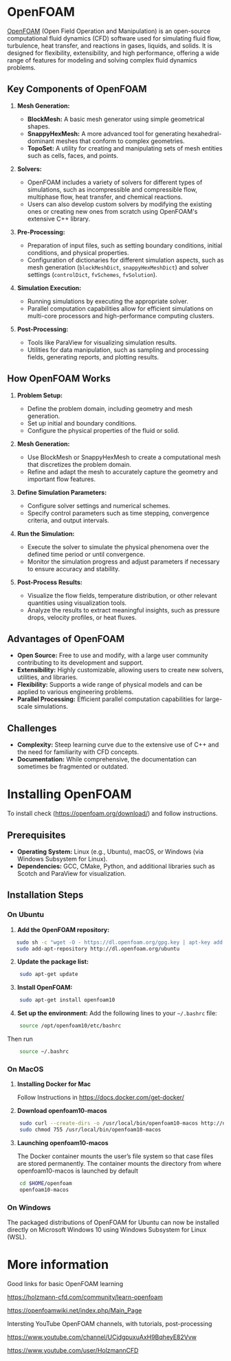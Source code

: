 # OpenFOAM

[OpenFOAM](http://www.openfoam.org) (Open Field Operation and Manipulation) is an open-source computational fluid dynamics (CFD) software used for simulating fluid flow, turbulence, heat transfer, and reactions in gases, liquids, and solids. It is designed for flexibility, extensibility, and high performance, offering a wide range of features for modeling and solving complex fluid dynamics problems.

## Key Components of OpenFOAM

1. **Mesh Generation:**
   - **BlockMesh:** A basic mesh generator using simple geometrical shapes.
   - **SnappyHexMesh:** A more advanced tool for generating hexahedral-dominant meshes that conform to complex geometries.
   - **TopoSet:** A utility for creating and manipulating sets of mesh entities such as cells, faces, and points.

2. **Solvers:**
   - OpenFOAM includes a variety of solvers for different types of simulations, such as incompressible and compressible flow, multiphase flow, heat transfer, and chemical reactions.
   - Users can also develop custom solvers by modifying the existing ones or creating new ones from scratch using OpenFOAM's extensive C++ library.

3. **Pre-Processing:**
   - Preparation of input files, such as setting boundary conditions, initial conditions, and physical properties.
   - Configuration of dictionaries for different simulation aspects, such as mesh generation (`blockMeshDict`, `snappyHexMeshDict`) and solver settings (`controlDict`, `fvSchemes`, `fvSolution`).

4. **Simulation Execution:**
   - Running simulations by executing the appropriate solver.
   - Parallel computation capabilities allow for efficient simulations on multi-core processors and high-performance computing clusters.

5. **Post-Processing:**
   - Tools like ParaView for visualizing simulation results.
   - Utilities for data manipulation, such as sampling and processing fields, generating reports, and plotting results.

## How OpenFOAM Works

1. **Problem Setup:**
   - Define the problem domain, including geometry and mesh generation.
   - Set up initial and boundary conditions.
   - Configure the physical properties of the fluid or solid.

2. **Mesh Generation:**
   - Use BlockMesh or SnappyHexMesh to create a computational mesh that discretizes the problem domain.
   - Refine and adapt the mesh to accurately capture the geometry and important flow features.

3. **Define Simulation Parameters:**
   - Configure solver settings and numerical schemes.
   - Specify control parameters such as time stepping, convergence criteria, and output intervals.

4. **Run the Simulation:**
   - Execute the solver to simulate the physical phenomena over the defined time period or until convergence.
   - Monitor the simulation progress and adjust parameters if necessary to ensure accuracy and stability.

5. **Post-Process Results:**
   - Visualize the flow fields, temperature distribution, or other relevant quantities using visualization tools.
   - Analyze the results to extract meaningful insights, such as pressure drops, velocity profiles, or heat fluxes.

## Advantages of OpenFOAM

- **Open Source:** Free to use and modify, with a large user community contributing to its development and support.
- **Extensibility:** Highly customizable, allowing users to create new solvers, utilities, and libraries.
- **Flexibility:** Supports a wide range of physical models and can be applied to various engineering problems.
- **Parallel Processing:** Efficient parallel computation capabilities for large-scale simulations.

## Challenges

- **Complexity:** Steep learning curve due to the extensive use of C++ and the need for familiarity with CFD concepts.
- **Documentation:** While comprehensive, the documentation can sometimes be fragmented or outdated.


# Installing OpenFOAM

To install check (https://openfoam.org/download/) and follow instructions.


## Prerequisites
- **Operating System:** Linux (e.g., Ubuntu), macOS, or Windows (via Windows Subsystem for Linux).
- **Dependencies:** GCC, CMake, Python, and additional libraries such as Scotch and ParaView for visualization.

## Installation Steps

### On Ubuntu
1. **Add the OpenFOAM repository:**
```bash
   sudo sh -c "wget -O - https://dl.openfoam.org/gpg.key | apt-key add -"
   sudo add-apt-repository http://dl.openfoam.org/ubuntu
```

2. **Update the package list:**
```bash
    sudo apt-get update
```
3. **Install OpenFOAM:**
```bash
    sudo apt-get install openfoam10
```
4. **Set up the environment:**
Add the following lines to your `~/.bashrc` file:
```bash
    source /opt/openfoam10/etc/bashrc
```
Then run
```bash
    source ~/.bashrc
```

### On MacOS

1. **Installing Docker for Mac**

    Follow Instructions in https://docs.docker.com/get-docker/

2. **Download openfoam10-macos**

```bash
    sudo curl --create-dirs -o /usr/local/bin/openfoam10-macos http://dl.openfoam.org/docker/openfoam10-macos
    sudo chmod 755 /usr/local/bin/openfoam10-macos
```

3. **Launching openfoam10-macos**

    The Docker container mounts the user’s file system so that case files are stored permanently. The container mounts the directory from where openfoam10-macos is launched by default

```bash
    cd $HOME/openfoam
    openfoam10-macos
```
### On Windows

The packaged distributions of OpenFOAM for Ubuntu can now be installed directly on Microsoft Windows 10 using Windows Subsystem for Linux (WSL).


# More information

Good links for basic OpenFOAM learning

https://holzmann-cfd.com/community/learn-openfoam

https://openfoamwiki.net/index.php/Main_Page

Intersting YouTube OpenFOAM channels, with tutorials, post-processing

https://www.youtube.com/channel/UCjdgpuxuAxH9BqheyE82Vvw

https://www.youtube.com/user/HolzmannCFD


